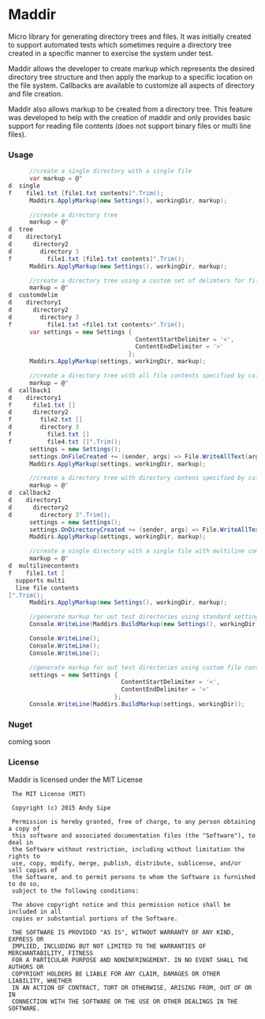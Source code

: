 # Maddir

Micro library for generating directory trees and files.  It was initially created to support automated tests which sometimes require a directory tree created in a specific manner to exercise the system under test. 

Maddir allows the developer to create markup which represents the desired directory tree structure and then apply the markup to a specific location on the file system.   Callbacks are available to customize all aspects of directory and file creation.

Maddir also allows markup to be created from a directory tree.  This feature was developed to help with the creation of maddir and only provides basic support for reading file contents (does not support binary files or multi line files).

### Usage
```csharp
      //create a single directory with a single file
      var markup = @"
d  single
f    file1.txt [file1.txt contents]".Trim();
      Maddirs.ApplyMarkup(new Settings(), workingDir, markup);

      //create a directory tree
      markup = @"
d  tree
d    directory1
d      directory2
d        directory 3
f          file1.txt [file1.txt contents]".Trim();
      Maddirs.ApplyMarkup(new Settings(), workingDir, markup);

      //create a directory tree using a custom set of delimters for file content
      markup = @"
d  customdelim
d    directory1
d      directory2
d        directory 3
f          file1.txt <file1.txt contents>".Trim();
      var settings = new Settings {
                                    ContentStartDelimiter = '<',
                                    ContentEndDelimiter = '>'
                                  };
      Maddirs.ApplyMarkup(settings, workingDir, markup);

      //create a directory tree with all file contents specified by callbacks
      markup = @"
d  callback1
d    directory1
f      file1.txt []
d      directory2
f        file2.txt []
d        directory 3
f          file3.txt []
f          file4.txt []".Trim();
      settings = new Settings();
      settings.OnFileCreated += (sender, args) => File.WriteAllText(args.Info.FullName, "sample text");
      Maddirs.ApplyMarkup(settings, workingDir, markup);

      //create a directory tree with directory contens specified by callbacks
      markup = @"
d  callback2
d    directory1
d      directory2
d        directory 3".Trim();
      settings = new Settings();
      settings.OnDirectoryCreated += (sender, args) => File.WriteAllText(Path.Combine(args.Info.FullName, "file.txt"), "data");
      Maddirs.ApplyMarkup(settings, workingDir, markup);

      //create a single directory with a single file with multiline comments
      markup = @"
d  multilinecontents
f    file1.txt [
  supports multi
  line file contents
]".Trim();
      Maddirs.ApplyMarkup(new Settings(), workingDir, markup);

      //generate markup for out test directories using standard settings
      Console.WriteLine(Maddirs.BuildMarkup(new Settings(), workingDir));

      Console.WriteLine();
      Console.WriteLine();
      Console.WriteLine();

      //generate markup for out test directories using custom file content delimiters
      settings = new Settings {
                                ContentStartDelimiter = '<',
                                ContentEndDelimiter = '>'
                              };
      Console.WriteLine(Maddirs.BuildMarkup(settings, workingDir));
```

### Nuget

coming soon

### License

Maddir is licensed under the MIT License

     The MIT License (MIT)
     
     Copyright (c) 2015 Andy Sipe
     
     Permission is hereby granted, free of charge, to any person obtaining a copy of
     this software and associated documentation files (the "Software"), to deal in
     the Software without restriction, including without limitation the rights to
     use, copy, modify, merge, publish, distribute, sublicense, and/or sell copies of
     the Software, and to permit persons to whom the Software is furnished to do so,
     subject to the following conditions:
     
     The above copyright notice and this permission notice shall be included in all
     copies or substantial portions of the Software.
     
     THE SOFTWARE IS PROVIDED "AS IS", WITHOUT WARRANTY OF ANY KIND, EXPRESS OR
     IMPLIED, INCLUDING BUT NOT LIMITED TO THE WARRANTIES OF MERCHANTABILITY, FITNESS
     FOR A PARTICULAR PURPOSE AND NONINFRINGEMENT. IN NO EVENT SHALL THE AUTHORS OR
     COPYRIGHT HOLDERS BE LIABLE FOR ANY CLAIM, DAMAGES OR OTHER LIABILITY, WHETHER
     IN AN ACTION OF CONTRACT, TORT OR OTHERWISE, ARISING FROM, OUT OF OR IN
     CONNECTION WITH THE SOFTWARE OR THE USE OR OTHER DEALINGS IN THE SOFTWARE.
